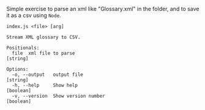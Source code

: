 Simple exercise to parse an xml like "Glossary.xml" in the folder, and to save it as a csv using `Node`.

```
index.js <file> [arg]

Stream XML glossary to CSV.

Positionals:
  file  xml file to parse                                               [string]

Options:
  -o, --output   output file                                            [string]
  -h, --help     Show help                                             [boolean]
  -v, --version  Show version number                                   [boolean]
```